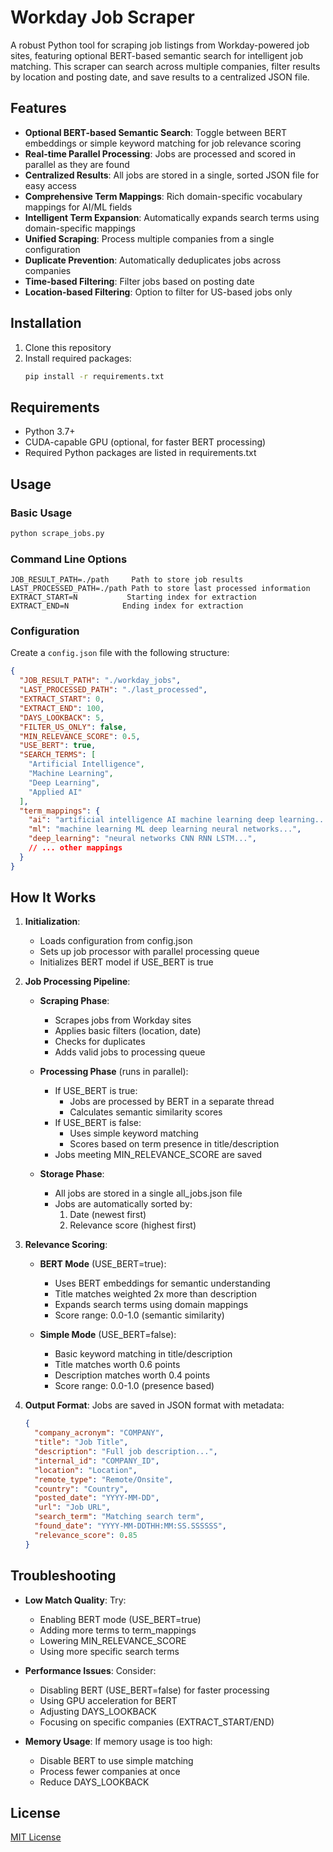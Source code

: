 # Workday Job Scraper

A robust Python tool for scraping job listings from Workday-powered job sites, featuring optional BERT-based semantic search for intelligent job matching. This scraper can search across multiple companies, filter results by location and posting date, and save results to a centralized JSON file.

## Features

- **Optional BERT-based Semantic Search**: Toggle between BERT embeddings or simple keyword matching for job relevance scoring
- **Real-time Parallel Processing**: Jobs are processed and scored in parallel as they are found
- **Centralized Results**: All jobs are stored in a single, sorted JSON file for easy access
- **Comprehensive Term Mappings**: Rich domain-specific vocabulary mappings for AI/ML fields
- **Intelligent Term Expansion**: Automatically expands search terms using domain-specific mappings
- **Unified Scraping**: Process multiple companies from a single configuration
- **Duplicate Prevention**: Automatically deduplicates jobs across companies
- **Time-based Filtering**: Filter jobs based on posting date
- **Location-based Filtering**: Option to filter for US-based jobs only

## Installation

1. Clone this repository
2. Install required packages:
   ```bash
   pip install -r requirements.txt
   ```

## Requirements

- Python 3.7+
- CUDA-capable GPU (optional, for faster BERT processing)
- Required Python packages are listed in requirements.txt

## Usage

### Basic Usage

```bash
python scrape_jobs.py
```

### Command Line Options

```
JOB_RESULT_PATH=./path     Path to store job results
LAST_PROCESSED_PATH=./path Path to store last processed information
EXTRACT_START=N           Starting index for extraction
EXTRACT_END=N            Ending index for extraction
```

### Configuration

Create a `config.json` file with the following structure:

```json
{
  "JOB_RESULT_PATH": "./workday_jobs",
  "LAST_PROCESSED_PATH": "./last_processed",
  "EXTRACT_START": 0,
  "EXTRACT_END": 100,
  "DAYS_LOOKBACK": 5,
  "FILTER_US_ONLY": false,
  "MIN_RELEVANCE_SCORE": 0.5,
  "USE_BERT": true,
  "SEARCH_TERMS": [
    "Artificial Intelligence",
    "Machine Learning",
    "Deep Learning",
    "Applied AI"
  ],
  "term_mappings": {
    "ai": "artificial intelligence AI machine learning deep learning...",
    "ml": "machine learning ML deep learning neural networks...",
    "deep_learning": "neural networks CNN RNN LSTM...",
    // ... other mappings
  }
}
```

## How It Works

1. **Initialization**:
   - Loads configuration from config.json
   - Sets up job processor with parallel processing queue
   - Initializes BERT model if USE_BERT is true

2. **Job Processing Pipeline**:
   - **Scraping Phase**:
     - Scrapes jobs from Workday sites
     - Applies basic filters (location, date)
     - Checks for duplicates
     - Adds valid jobs to processing queue

   - **Processing Phase** (runs in parallel):
     - If USE_BERT is true:
       - Jobs are processed by BERT in a separate thread
       - Calculates semantic similarity scores
     - If USE_BERT is false:
       - Uses simple keyword matching
       - Scores based on term presence in title/description
     - Jobs meeting MIN_RELEVANCE_SCORE are saved

   - **Storage Phase**:
     - All jobs are stored in a single all_jobs.json file
     - Jobs are automatically sorted by:
       1. Date (newest first)
       2. Relevance score (highest first)

3. **Relevance Scoring**:
   - **BERT Mode** (USE_BERT=true):
     - Uses BERT embeddings for semantic understanding
     - Title matches weighted 2x more than description
     - Expands search terms using domain mappings
     - Score range: 0.0-1.0 (semantic similarity)

   - **Simple Mode** (USE_BERT=false):
     - Basic keyword matching in title/description
     - Title matches worth 0.6 points
     - Description matches worth 0.4 points
     - Score range: 0.0-1.0 (presence based)

4. **Output Format**:
   Jobs are saved in JSON format with metadata:
   ```json
   {
     "company_acronym": "COMPANY",
     "title": "Job Title",
     "description": "Full job description...",
     "internal_id": "COMPANY_ID",
     "location": "Location",
     "remote_type": "Remote/Onsite",
     "country": "Country",
     "posted_date": "YYYY-MM-DD",
     "url": "Job URL",
     "search_term": "Matching search term",
     "found_date": "YYYY-MM-DDTHH:MM:SS.SSSSSS",
     "relevance_score": 0.85
   }
   ```

## Troubleshooting

- **Low Match Quality**: Try:
  - Enabling BERT mode (USE_BERT=true)
  - Adding more terms to term_mappings
  - Lowering MIN_RELEVANCE_SCORE
  - Using more specific search terms

- **Performance Issues**: Consider:
  - Disabling BERT (USE_BERT=false) for faster processing
  - Using GPU acceleration for BERT
  - Adjusting DAYS_LOOKBACK
  - Focusing on specific companies (EXTRACT_START/END)

- **Memory Usage**: If memory usage is too high:
  - Disable BERT to use simple matching
  - Process fewer companies at once
  - Reduce DAYS_LOOKBACK

## License

[MIT License](LICENSE) 